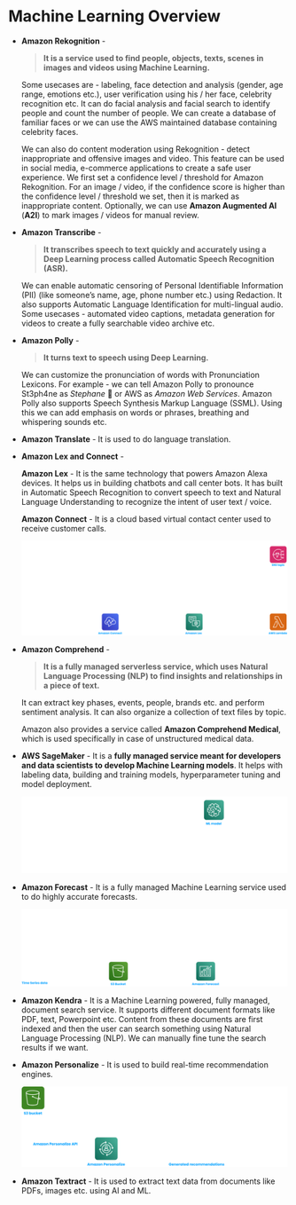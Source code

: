 # Machine Learning Overview

- **Amazon Rekognition** -
    
    > **It is a service used to find people, objects, texts, scenes in images and videos using Machine Learning.**
    > 
    
     Some usecases are - labeling, face detection and analysis (gender, age range, emotions etc.), user verification using his / her face, celebrity recognition etc. It can do facial analysis and facial search to identify people and count the number of people. We can create a database of familiar faces or we can use the AWS maintained database containing celebrity faces.
    
    We can also do content moderation using Rekognition - detect inappropriate and offensive images and video. This feature can be used in social media, e-commerce applications to create a safe user experience. We first set a confidence level / threshold for Amazon Rekognition. For an image / video, if the confidence score is higher than the confidence level / threshold we set, then it is marked as inappropriate content. Optionally, we can use **Amazon Augmented AI** (**A2I**) to mark images / videos for manual review.
    
- **Amazon Transcribe** -
    
    > **It transcribes speech to text quickly and accurately using a Deep Learning process called Automatic Speech Recognition (ASR).**
    > 
    
    We can enable automatic censoring of Personal Identifiable Information (PII) (like someone’s name, age, phone number etc.) using Redaction. It also supports Automatic Language Identification for multi-lingual audio. Some usecases - automated video captions, metadata generation for videos to create a fully searchable video archive etc.
    
- **Amazon Polly** -
    
    > **It turns text to speech using Deep Learning.**
    > 
    
    We can customize the pronunciation of words with Pronunciation Lexicons. For example - we can tell Amazon Polly to pronounce St3ph4ne as *Stephane* 🙂 or AWS as *Amazon Web Services*. Amazon Polly also supports Speech Synthesis Markup Language (SSML). Using this we can add emphasis on words or phrases, breathing and whispering sounds etc.
    
- **Amazon Translate** - It is used to do language translation.
- **Amazon Lex and Connect** -
    
    **Amazon Lex** - It is the same technology that powers Amazon Alexa devices. It helps us in building chatbots and call center bots. It has built in Automatic Speech Recognition to convert speech to text and Natural Language Understanding to recognize the intent of user text / voice.
    
    **Amazon Connect** - It is a cloud based virtual contact center used to receive customer calls.
    
    ![Amazon Lex and Connect](./media/lex-and-connect.png)
    
- **Amazon Comprehend** -
    
    > **It is a fully managed serverless service, which uses Natural Language Processing (NLP) to find insights and relationships in a piece of text.**
    > 
    
    It can extract key phases, events, people, brands etc. and perform sentiment analysis. It can also organize a collection of text files by topic.
    
    Amazon also provides a service called **Amazon Comprehend Medical**, which is used specifically in case of unstructured medical data.
    
- **AWS SageMaker** - It is a **fully managed service meant for developers and data scientists to develop Machine Learning models**. It helps with labeling data, building and training models, hyperparameter tuning and model deployment.
    
    ![AWS SageMaker](./media/sagemaker.png)
    
- **Amazon Forecast** - It is a fully managed Machine Learning service used to do highly accurate forecasts.
    
    ![Amazon Forecast](./media/forecast.png)
    
- **Amazon Kendra** - It is a Machine Learning powered, fully managed, document search service. It supports different document formats like PDF, text, Powerpoint etc. Content from these documents are first indexed and then the user can search something using Natural Language Processing (NLP). We can manually fine tune the search results if we want.
- **Amazon Personalize** - It is used to build real-time recommendation engines.
    
    ![Amazon Kendra](./media/kendra.png)
    
- **Amazon Textract** - It is used to extract text data from documents like PDFs, images etc. using AI and ML.